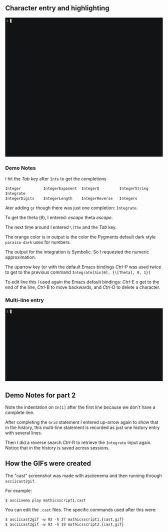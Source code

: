 ## Character entry and highlighting

![demo session - part 1](mathicsscript1.gif)

### Demo Notes

I hit the _Tab_ key after `Inte` to get the completions


    Integer          IntegerExponent  IntegerQ         IntegerString    Integrate
    IntegerDigits    IntegerLength    IntegerReverse   Integers

Ater adding `gr` though there was just one completion: `Integrate`.

To get the theta (θ), I entered: _escape_ theta _escape_.

The next time around I entered `\[The` and the _Tab_ key.

The orange color is in output is the color the Pygments default dark style `paraiso-dark` uses for numbers.

The output for the integration is Symbolic. So I requested the numeric approximation.

The uparrow key (or with the default Emacs bindings _Ctrl_-P was used twice to get to the previous command `Integrate[Sin[θ], {\[Theta], 0, 1}]`

To edit line this I used again the Emacs default bindings: _Ctrl_-E o get to the end of the line, _Ctrl_-B to move backwards, and _Ctrl_-D to delete a character.

### Multi-line entry

![demo session - part 2](mathicsscript2.gif)

## Demo Notes for part 2

Note the indentation on `In[1]` after the first line because we don't have a complete line.

After completing the `Grid` statement I entered up-arrow again to show that in the history, this multi-line statement is recorded as just one history entry with several lines.

Then I did a reverse search _Ctrl_-R to retrieve the `Integrate` input again. Notice that in the history is saved across sessions.

## How the GIFs were created

The "cast" screenshot was made with asciienema and then running through `asciicast2gif`.

For example:

```
$ asciinema play mathicsscript1.cast
```

You can edit the `.cast` files. The specific commands used after this were:

```console
$ asciicast2gif -w 93 -h 37 mathicsscript1.{cast,gif}
$ asciicast2gif -w 93 -h 19 mathicsscript2.{cast,gif}
```

